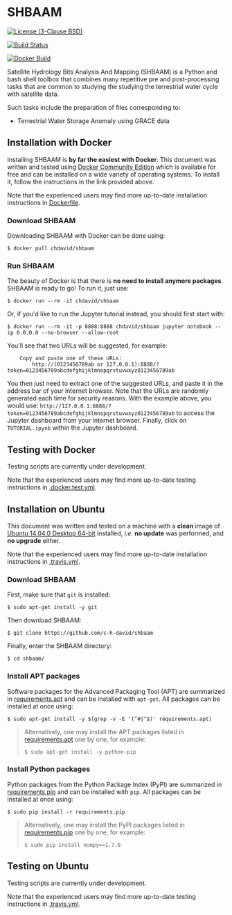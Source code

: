 # SHBAAM
[![License (3-Clause BSD)](https://img.shields.io/badge/license-BSD%203--Clause-yellow.svg)](https://github.com/c-h-david/shbaam/blob/master/LICENSE)

[![Build Status](https://travis-ci.org/c-h-david/shbaam.svg?branch=master)](https://travis-ci.org/c-h-david/shbaam)

[![Docker Build](https://img.shields.io/docker/cloud/build/chdavid/shbaam.svg)](https://hub.docker.com/r/chdavid/shbaam/)

Satellite Hydrology Bits Analysis And Mapping (SHBAAM) is a Python and bash 
shell toolbox that combines many repetitive pre and post-processing tasks that 
are common to studying the studying the terrestrial water cycle with satellite 
data. 

Such tasks include the preparation of files corresponding to:

- Terrestrial Water Storage Anomaly using GRACE data

## Installation with Docker
Installing SHBAAM is **by far the easiest with Docker**. This document was
written and tested using
[Docker Community Edition](https://www.docker.com/community-edition#/download)
which is available for free and can be installed on a wide variety of operating
systems. To install it, follow the instructions in the link provided above.

Note that the experienced users may find more up-to-date installation
instructions in
[Dockerfile](https://github.com/c-h-david/shbaam/blob/master/Dockerfile).

### Download SHBAAM
Downloading SHBAAM with Docker can be done using:

```
$ docker pull chdavid/shbaam
```

### Run SHBAAM
The beauty of Docker is that there is **no need to install anymore packages**.
SHBAAM is ready to go! To run it, just use:

```
$ docker run --rm -it chdavid/shbaam
```

Or, if you'd like to run the Jupyter tutorial instead, you should first start
with:

```
$ docker run --rm -it -p 8888:8888 chdavid/shbaam jupyter notebook --ip 0.0.0.0 --no-browser --allow-root
```

You'll see that two URLs will be suggested, for example:

```
    Copy and paste one of these URLs:
        http://(0123456789ab or 127.0.0.1):8888/?token=0123456789abcdefghijklmnopqrstuvwxyz0123456789ab
```

You then just need to extract one of the suggested URLs, and paste it in the
address bar of your internet browser. Note that the URLs are randomly generated
each time for security reasons. With the example above, you would use:
`http://127.0.0.1:8888/?token=0123456789abcdefghijklmnopqrstuvwxyz0123456789ab`
to access the Jupyter dashboard from your internet browser. Finally, click on
`TUTORIAL.ipynb` within the Jupyter dashboard.

## Testing with Docker
Testing scripts are currently under development.

Note that the experienced users may find more up-to-date testing instructions
in
[.docker.test.yml](https://github.com/c-h-david/shbaam/blob/master/.docker.test.yml).

## Installation on Ubuntu
This document was written and tested on a machine with a **clean** image of 
[Ubuntu 14.04.0 Desktop 64-bit](http://old-releases.ubuntu.com/releases/14.04.0/ubuntu-14.04-desktop-amd64.iso)
installed, *i.e.* **no update** was performed, and **no upgrade** either.

Note that the experienced users may find more up-to-date installation 
instructions in
[.travis.yml](https://github.com/c-h-david/shbaam/blob/master/.travis.yml).

### Download SHBAAM
First, make sure that `git` is installed: 

```
$ sudo apt-get install -y git
```

Then download SHBAAM:

```
$ git clone https://github.com/c-h-david/shbaam
```

Finally, enter the SHBAAM directory:

```
$ cd shbaam/
```

### Install APT packages
Software packages for the Advanced Packaging Tool (APT) are summarized in 
[requirements.apt](https://github.com/c-h-david/shbaam/blob/master/requirements.apt)
and can be installed with `apt-get`. All packages can be installed at once using:

```
$ sudo apt-get install -y $(grep -v -E '(^#|^$)' requirements.apt)
```

> Alternatively, one may install the APT packages listed in 
> [requirements.apt](https://github.com/c-h-david/shbaam/blob/master/requirements.apt)
> one by one, for example:
>
> ```
> $ sudo apt-get install -y python-pip
>```

### Install Python packages
Python packages from the Python Package Index (PyPI) are summarized in 
[requirements.pip](https://github.com/c-h-david/shbaam/blob/master/requirements.pip)
and can be installed with `pip`. All packages can be installed at once using:

```
$ sudo pip install -r requirements.pip
```

> Alternatively, one may install the PyPI packages listed in 
> [requirements.pip](https://github.com/c-h-david/shbaam/blob/master/requirements.pip)
> one by one, for example:
>
> ```
> $ sudo pip install numpy==1.7.0
> ```

## Testing on Ubuntu
Testing scripts are currently under development.

Note that the experienced users may find more up-to-date testing instructions 
in
[.travis.yml](https://github.com/c-h-david/shbaam/blob/master/.travis.yml).

